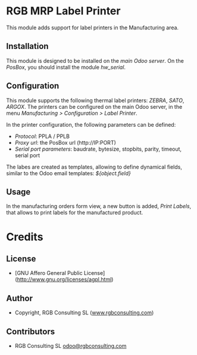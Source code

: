 RGB MRP Label Printer
=====================

This module adds support for label printers in the Manufacturing area.

Installation
------------

This module is designed to be installed on the *main Odoo server*.
On the *PosBox*, you should install the module *hw_serial*.

Configuration
-------------

This module supports the following thermal label printers: *ZEBRA*, *SATO*, *ARGOX*.
The printers can be configured on the main Odoo server, in the menu *Manufacturing >
Configuration > Label Printer*.

In the printer configuration, the following parameters can be defined:

- *Protocol*: PPLA / PPLB
- *Proxy url*: the PosBox url (http://IP:PORT) 
- *Serial port parameters*: baudrate, bytesize, stopbits, parity, timeout, serial port

The labes are created as templates, allowing to define dynamical fields, similar to the
Odoo email templates: *${object.field}*

Usage
-----

In the manufacturing orders form view, a new button is added, *Print Labels*, that allows
to print labels for the manufactured product.

Credits
=======

License
-------

* [GNU Affero General Public License] (http://www.gnu.org/licenses/agpl.html)

Author
------

* Copyright, RGB Consulting SL (www.rgbconsulting.com)

Contributors
------------

* RGB Consulting SL <odoo@rgbconsulting.com>
